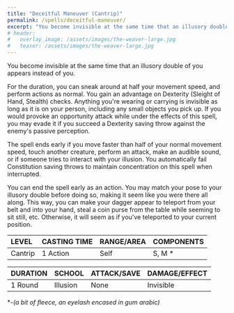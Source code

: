 ```yaml
---
title: "Deceitful Maneuver (Cantrip)"
permalink: /spells/deceitful-maneuver/
excerpt: "You become invisible at the same time that an illusory double of you appears instead of you."
# header:
#   overlay_image: /assets/images/the-weaver-large.jpg
#   teaser: /assets/images/the-weaver-large.jpg
---
```


You become invisible at the same time that an illusory double of you appears instead of you.

For the duration, you can sneak around at half your movement speed, and perform actions as normal. You gain an advantage on Dexterity (Sleight of Hand, Stealth) checks. Anything you're wearing or carrying is invisible as long as it is on your person, including any small objects you pick up. If you would provoke an opportunity attack while under the effects of this spell, you may evade it if you succeed a Dexterity saving throw against the enemy's passive perception.

The spell ends early if you move faster than half of your normal movement speed, touch another creature, perform an attack, make an audible sound, or if someone tries to interact with your illusion. You automatically fail Constitution saving throws to maintain concentration on this spell when interrupted.

You can end the spell early as an action. You may match your pose to your illusory double before doing so, making it seem like you were there all along. This way, you can make your dagger appear to teleport from your belt and into your hand, steal a coin purse from the table while seeming to sit still, etc. Otherwise, it will seem as if you've teleported to your current position.

| LEVEL          | CASTING TIME   | RANGE/AREA     | COMPONENTS     |
| :------------- | :------------- | :------------- | :------------- |
| Cantrip        | 1 Action       | Self           | S, M *         |

| DURATION       | SCHOOL         | ATTACK/SAVE    | DAMAGE/EFFECT  |
| :------------- | :------------- | :------------- | :------------- |
| 1 Round        | Illusion       | None           | Invisible      |

\*-*(a bit of fleece, an eyelash encased in gum arabic)*
